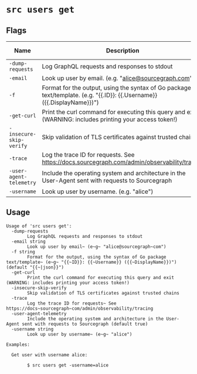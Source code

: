 # `src users get`


## Flags

| Name | Description | Default Value |
|------|-------------|---------------|
| `-dump-requests` | Log GraphQL requests and responses to stdout | `false` |
| `-email` | Look up user by email. (e.g. "alice@sourcegraph.com") |  |
| `-f` | Format for the output, using the syntax of Go package text/template. (e.g. "{{.ID}}: {{.Username}} ({{.DisplayName}})") | `{{~|json}}` |
| `-get-curl` | Print the curl command for executing this query and exit (WARNING: includes printing your access token!) | `false` |
| `-insecure-skip-verify` | Skip validation of TLS certificates against trusted chains | `false` |
| `-trace` | Log the trace ID for requests. See https://docs.sourcegraph.com/admin/observability/tracing | `false` |
| `-user-agent-telemetry` | Include the operating system and architecture in the User-Agent sent with requests to Sourcegraph | `true` |
| `-username` | Look up user by username. (e.g. "alice") |  |


## Usage

```
Usage of 'src users get':
  -dump-requests
    	Log GraphQL requests and responses to stdout
  -email string
    	Look up user by email~ (e~g~ "alice@sourcegraph~com")
  -f string
    	Format for the output, using the syntax of Go package text/template~ (e~g~ "{{~ID}}: {{~Username}} ({{~DisplayName}})") (default "{{~|json}}")
  -get-curl
    	Print the curl command for executing this query and exit (WARNING: includes printing your access token!)
  -insecure-skip-verify
    	Skip validation of TLS certificates against trusted chains
  -trace
    	Log the trace ID for requests~ See https://docs~sourcegraph~com/admin/observability/tracing
  -user-agent-telemetry
    	Include the operating system and architecture in the User-Agent sent with requests to Sourcegraph (default true)
  -username string
    	Look up user by username~ (e~g~ "alice")

Examples:

  Get user with username alice:

    	$ src users get -username=alice



```
	